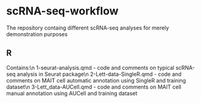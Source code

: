 # scRNA-seq-workflow
 The repository containg different scRNA-seq analyses for merely demonstration purposes

## R

Contains:\n
1-seurat-analysis.qmd - code and comments on typical scRNA-seq analysis in Seurat package\n
2-Lett-data-SingleR.qmd - code and comments on MAIT cell automatic annotation using SingleR and training dataset\n 
3-Lett_data-AUCell.qmd - code and comments on MAIT cell manual annotation using AUCell and training dataset 
